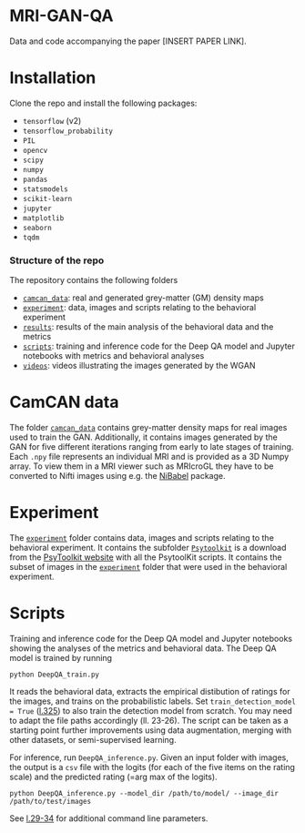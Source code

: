 # MRI-GAN-QA

Data and code accompanying the paper [INSERT PAPER LINK].

# Installation

Clone the repo and install the following packages:

- `tensorflow` (v2)
- `tensorflow_probability`
- `PIL`
- `opencv`
- `scipy`
- `numpy`
- `pandas`
- `statsmodels`
- `scikit-learn`
- `jupyter`
- `matplotlib`
- `seaborn`
- `tqdm`

### Structure of the repo

The repository contains the following folders

- [`camcan_data`](/camcan_data): real and generated grey-matter (GM) density maps 
- [`experiment`](/experiment): data, images and scripts relating to the behavioral experiment
- [`results`](/results): results of the main analysis of the behavioral data and the metrics
- [`scripts`](/scripts): training and inference code for the Deep QA model and Jupyter notebooks with metrics and behavioral analyses
- [`videos`](/videos): videos illustrating the images generated by the WGAN

# CamCAN data

The folder [`camcan_data`](/camcan_data) contains grey-matter density maps for real images used to train the GAN. Additionally, it contains images generated by the GAN for five different iterations ranging from early to late stages of training. Each `.npy` file represents an individual MRI and is provided as a 3D Numpy array. To view them in a MRI viewer such as MRIcroGL they have to be converted to Nifti images using e.g. the [NiBabel](https://nipy.org/nibabel/gettingstarted.html) package.

# Experiment 

The [`experiment`](/experiment) folder contains data, images and scripts relating to the behavioral experiment. It contains the subfolder [`Psytoolkit`](/experiment/Psytoolkit) is a download from the [PsyToolkit website](https://www.psytoolkit.org/) with all the PsytoolKit scripts. It contains the subset of images in the [`experiment`](/experiment) folder that were used in the behavioral experiment. 

# Scripts

Training and inference code for the Deep QA model and Jupyter notebooks showing the analyses of the metrics and behavioral data. 
The Deep QA model is trained by running 

```
python DeepQA_train.py
```

It reads the behavioral data, extracts the empirical distibution of ratings for the images, and trains on the probabilistic labels. Set `train_detection_model = True` ([l.325](/scripts/DeepQA_train.py#L325)) to also train the detection model from scratch. You may need to adapt the file paths accordingly (ll. 23-26). The script can be taken as a starting point further improvements using data augmentation, merging with other datasets, or semi-supervised learning.

For inference, run `DeepQA_inference.py`. Given an input folder with images, the output is a `csv` file with the logits (for each of the five items on the rating scale) and the predicted rating (=arg max of the logits).

```
python DeepQA_inference.py --model_dir /path/to/model/ --image_dir /path/to/test/images
```

See [l.29-34](/scripts/DeepQA_inference.py#L29-L34) for additional command line parameters. 



